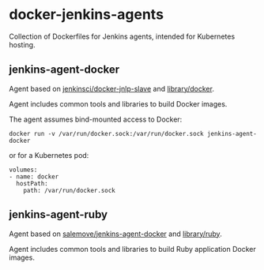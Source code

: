 # docker-jenkins-agents
Collection of Dockerfiles for Jenkins agents, intended for Kubernetes hosting.

## jenkins-agent-docker
Agent based on [jenkinsci/docker-jnlp-slave](https://github.com/jenkinsci/docker-jnlp-slave) and [library/docker](https://github.com/docker-library/docker).

Agent includes common tools and libraries to build Docker images.

The agent assumes bind-mounted access to Docker:
```
docker run -v /var/run/docker.sock:/var/run/docker.sock jenkins-agent-docker
```
or for a Kubernetes pod:
```
volumes:
- name: docker
  hostPath:
    path: /var/run/docker.sock
```

## jenkins-agent-ruby

Agent based on [salemove/jenkins-agent-docker](https://github.com/salemove/docker-jenkins-agents) and [library/ruby](https://hub.docker.com/_/ruby/).

Agent includes common tools and libraries to build Ruby application Docker images.
